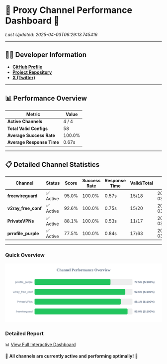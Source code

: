 # 🌟 Proxy Channel Performance Dashboard 🌟

_Last Updated: 2025-04-03T06:29:13.745416_

---

## 👩‍💻 Developer Information

- **[GitHub Profile](https://github.com/4n0nymou3)**  
- **[Project Repository](https://github.com/4n0nymou3/multi-proxy-config-fetcher)**  
- **[X (Twitter)](https://x.com/4n0nymou3)**  

---

## 📊 Performance Overview

| Metric                | Value       |
|-----------------------|-------------|
| **Active Channels**   | 4 / 4       |
| **Total Valid Configs** | 58          |
| **Average Success Rate** | 100.0%      |
| **Average Response Time** | 0.67s       |

---

## 📋 Detailed Channel Statistics

| Channel          | Status     | Score  | Success Rate | Response Time | Valid/Total | Last Success               |
|------------------|------------|--------|--------------|---------------|-------------|----------------------------|
| **freewireguard**  | ✅ Active  | 95.0%  | 100.0% | 0.57s         | 15/18       | 2025-04-03T06:29:13.743692 |
| **v2ray_free_conf**  | ✅ Active  | 92.6%  | 100.0% | 0.75s         | 15/20       | 2025-04-03T06:29:12.583140 |
| **PrivateVPNs**  | ✅ Active  | 88.1%  | 100.0% | 0.53s         | 11/17       | 2025-04-03T06:29:13.146891 |
| **prrofile_purple**  | ✅ Active  | 77.5%  | 100.0% | 0.84s         | 17/63       | 2025-04-03T06:29:11.791161 |

---

### Quick Overview
<div align="center">
  <a href="https://raw.githubusercontent.com/nullluser/NullRepo/refs/heads/main/assets/channel_stats_chart.svg">
    <img src="https://raw.githubusercontent.com/nullluser/NullRepo/refs/heads/main/assets/channel_stats_chart.svg" alt="Source Performance Statistics" width="800">
  </a>
</div>

### Detailed Report
📊 [View Full Interactive Dashboard](https://htmlpreview.github.io/?https://github.com/nullluser/NullRepo/blob/main/assets/performance_report.html)

🎉 **All channels are currently active and performing optimally!** 🎉
